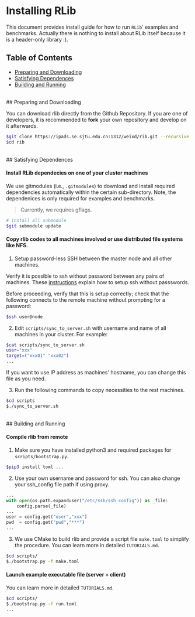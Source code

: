 # Installing RLib

This document provides install guide for how to run `RLib`' examples and benchmarks.
Actually there is nothing to install about RLib itself because it is a header-only library :). 

## Table of Contents

* [Preparing and Downloading](#dl)
* [Satisfying Dependences](#deps)
* [Building and Running](#run)

<br>
<a name="dl"></a>
## Preparing and Downloading

You can download rlib directly from the Github Repository. If you are one of developers, it is recommended to **fork** your own repository and develop on it afterwards.

```bash
$git clone https://ipads.se.sjtu.edu.cn:1312/weixd/rib.git --recursive
$cd rib
```

<br>
<a name="deps"></a>
## Satisfying Dependences

#### Install RLib dependecies on one of your cluster machines

We use gitmodules (i.e., `.gitmodules`) to download and install required dependencies automatically within the certain sub-directory.
Note, the dependenices is only required for examples and benchmarks. 

> Currently, we requires gflags.

```bash
# install all submodule
$git submodule update
```


#### Copy rlib codes to all machines involved or use distributed file systems like NFS. 

1) Setup password-less SSH between the master node and all other machines.

Verify it is possible to ssh without password between any pairs of machines. These [instructions](http://www.linuxproblem.org/art_9.html) explain how to setup ssh without passswords.

Before proceeding, verify that this is setup correctly; check that the following connects to the remote machine without prompting for a password:

```bash
$ssh user@node
```

2) Edit `scripts/sync_to_server.sh` with username and name of all machines in your cluster. For example:

```bash
$cat scripts/sync_to_server.sh
user="xxx"
target=("xxx01" "xxx02")
...
```
If you want to use IP address as machines' hostname, you can change this file as you need.

3) Run the following commands to copy necessities to the rest machines.

```bash
$cd scripts
$./sync_to_server.sh
```


<br>
<a name="run"></a>
## Building and Running

#### Compile rlib from remote

1) Make sure you have installed python3 and required packages for `scripts/bootstrap.py`.

```bash
$pip3 install toml ...
```

2) Use your own username and password for ssh. You can also change your ssh_config file path if using proxy.

```python
...
with open(os.path.expanduser("/etc/ssh/ssh_config")) as _file:
    config.parse(_file)
...
user = config.get("user","xxx")
pwd  = config.get("pwd","***")
...
```

3) We use CMake to build rlib and provide a script file `make.toml` to simplify the procedure. You can learn more in detailed `TUTORIALS.md`.
```bash
$cd scripts/
$./bootstrap.py -f make.toml
```


#### Launch example executable file (server + client)

You can learn more in detailed `TUTORIALS.md`.

```bash
$cd scripts/
$./bootstrap.py -f run.toml
...
```
